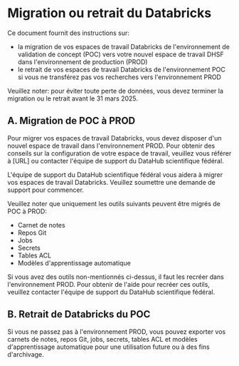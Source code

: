 # Migration ou retrait du Databricks

Ce document fournit des instructions sur:

* la migration de vos espaces de travail Databricks de l'environnement de validation de concept (POC) vers votre nouvel espace de travail DHSF dans l'environnement de production (PROD)
* le retrait de vos espaces de travail Databricks de l'environnement POC si vous ne transférez pas vos recherches vers l'environnement PROD

Veuillez noter: pour éviter toute perte de données, vous devez terminer la migration ou le retrait avant le 31 mars 2025.

## A. Migration de POC à PROD

Pour migrer vos espaces de travail Databricks, vous devez disposer d'un nouvel espace de travail dans l'environnement PROD. Pour obtenir des conseils sur la configuration de votre espace de travail, veuillez vous référer à [URL] ou contacter l'équipe de support du DataHub scientifique fédéral.

L'équipe de support du DataHub scientifique fédéral vous aidera à migrer vos espaces de travail Databricks. Veuillez soumettre une demande de support pour commencer.

Veuillez noter que uniquement les outils suivants peuvent être migrés de POC à PROD:

* Carnet de notes
* Repos Git
* Jobs
* Secrets
* Tables ACL
* Modèles d'apprentissage automatique

Si vous avez des outils non-mentionnés ci-dessus, il faut les recréer dans l'environnement PROD. Pour obtenir de l'aide pour recréer ces outils, veuillez contacter l'équipe de support du DataHub scientifique fédéral.

## B. Retrait de Databricks du POC

Si vous ne passez pas à l'environnement PROD, vous pouvez exporter vos carnets de notes, repos Git, jobs, secrets, tables ACL et modèles d'apprentissage automatique pour une utilisation future ou à des fins d'archivage.